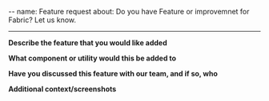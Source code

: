 --
name: Feature request
about: Do you have Feature or improvemnet for Fabric? Let us know.

---

<!-- Note: Feature requests will be moved to the prospective codeowner's backlog and then closed -->

**Describe the feature that you would like added**

**What component or utility would this be added to**

**Have you discussed this feature with our team, and if so, who**

**Additional context/screenshots**
